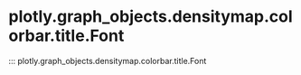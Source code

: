 # plotly.graph_objects.densitymap.colorbar.title.Font

::: plotly.graph_objects.densitymap.colorbar.title.Font
